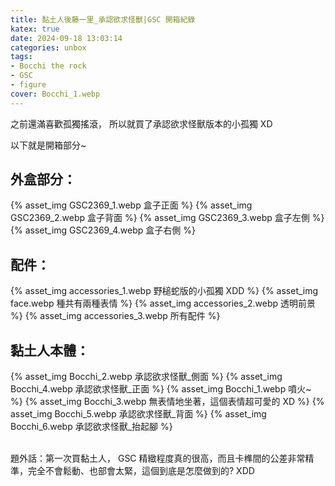 ```yaml
---
title: 黏土人後藤一里_承認欲求怪獸|GSC 開箱紀錄
katex: true
date: 2024-09-18 13:03:14
categories: unbox
tags:
- Bocchi the rock
- GSC
- figure
cover: Bocchi_1.webp
---
```


之前還滿喜歡孤獨搖滾，
所以就買了承認欲求怪獸版本的小孤獨 XD

以下就是開箱部分~

## 外盒部分：

{% asset_img GSC2369_1.webp 盒子正面 %}
{% asset_img GSC2369_2.webp 盒子背面 %}
{% asset_img GSC2369_3.webp 盒子左側 %}
{% asset_img GSC2369_4.webp 盒子右側 %}

## 配件：

{% asset_img accessories_1.webp 野槌蛇版的小孤獨 XDD %}
{% asset_img face.webp 種共有兩種表情 %}
{% asset_img accessories_2.webp 透明前景 %}
{% asset_img accessories_3.webp 所有配件 %}


## 黏土人本體：

{% asset_img Bocchi_2.webp 承認欲求怪獸_側面 %}
{% asset_img Bocchi_4.webp 承認欲求怪獸_正面 %}
{% asset_img Bocchi_1.webp 噴火~ %}
{% asset_img Bocchi_3.webp 無表情地坐著，這個表情超可愛的 XD %}
{% asset_img Bocchi_5.webp 承認欲求怪獸_背面 %}
{% asset_img Bocchi_6.webp 承認欲求怪獸_抬起腳 %}

<br>
題外話：第一次買黏土人， GSC 精緻程度真的很高，而且卡榫間的公差非常精準，完全不會鬆動、也部會太緊，這個到底是怎麼做到的? XDD